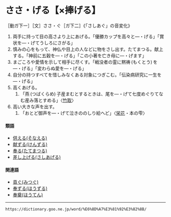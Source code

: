 # ささ・げる【×捧げる】

［動ガ下一］［文］ささ・ぐ［ガ下二］《「さしあぐ」の音変化》
1. 両手に持って目の高さより上にあげる。「優勝カップを高々と―・げる」「賞状を―・げてうしろにさがる」
2. 慎みの心をもって、神仏や目上の人などに物をさし出す。たてまつる。献上する。「神前に五穀を―・げる」「この小著を亡き母に―・げます」
3. まごころや愛情を示して相手に尽くす。「戦没者の霊に黙祷 (もくとう) を―・げる」「変わらぬ愛を―・げる」
4. 自分の持つすべてを惜しみなくある対象につぎこむ。「伝染病研究に一生を―・げる」
5. 高くあげる。    
    1.  「燕 (つばくらめ) 子産まむとするときは、尾を―・げて七度めぐりてなむ産み落とすめる」〈[竹取](https://dictionary.goo.ne.jp/word/%E7%AB%B9%E5%8F%96%E7%89%A9%E8%AA%9E/#jn-136133)〉
6. 高い大きな声を出す。    
    1.  「おとど御声を―・げて泣きののしり給へど」〈[栄花](https://dictionary.goo.ne.jp/word/%E6%A0%84%E8%8A%B1%E7%89%A9%E8%AA%9E/#jn-21928)・本の雫〉
        

#### 類語

-   [供える(そなえる)](https://dictionary.goo.ne.jp/word/%E4%BE%9B%E3%81%88%E3%82%8B/#jn-131081)
-   [献ずる(けんずる)](https://dictionary.goo.ne.jp/word/%E7%8C%AE%E3%81%9A%E3%82%8B/#jn-70173)
-   [奉る(たてまつる)](https://dictionary.goo.ne.jp/word/%E5%A5%89%E3%82%8B_%28%E3%81%9F%E3%81%A6%E3%81%BE%E3%81%A4%E3%82%8B%29/#jn-137716)
-   [差し上げる(さしあげる)](https://dictionary.goo.ne.jp/word/%E5%B7%AE%E4%B8%8A%E3%81%92%E3%82%8B/#jn-87642)

#### 関連語

-   [貢ぐ(みつぐ)](https://dictionary.goo.ne.jp/word/%E8%B2%A2%E3%81%90/#jn-212370)
-   [奉ずる(ほうずる)](https://dictionary.goo.ne.jp/word/%E5%A5%89%E3%81%9A%E3%82%8B/#jn-202024)
-   [奉奠(ほうてん)](https://dictionary.goo.ne.jp/word/%E5%A5%89%E5%A5%A0/#jn-202288)

---
`https://dictionary.goo.ne.jp/word/%E6%8D%A7%E3%81%92%E3%82%8B/`